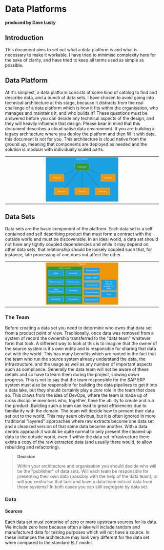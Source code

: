 # Data Platforms

**produced by Dave Lusty**

## Introduction

This document aims to set out what a data platform is and what is necessary to make it workable. I have tried to minimise complexity here for the sake of clarity, and have tried to keep all terms used as simple as possible.

## Data Platform

At it's simplest, a data platform consists of some kind of catalog to find and describe data, and a bunch of data sets. I have chosen to avoid going into technical architecture at this stage, because it distracts from the real challenge of a data platform which is how it fits within the organisation, who manages and maintains it, and who builds it? These questions must be answered before you can decide any technical aspects of the design, and they will heavily influence that design. Please bear in mind that this document describes a cloud native data environment. If you are building a legacy architecture where you deploy the platform and then fill it with data, this document is not for you. This architecture is cloud native from the ground up, meaning that components are deployed as needed and the solution is modular with individually scaled parts.

<table>
<tr>
<td width="25%">&nbsp;</td>
<td width="50%"><img src="images/DataPlatformOverview.png" /></td>
<td width="25%">&nbsp;</td>
</tr>
</table>

## Data Sets

Data sets are the basic component of the platform. Each data set is a self contained and self describing product that must form a contract with the outside world and must be discoverable. In an ideal world, a data set should not have any tightly coupled dependencies and while it may depend on other data sets, that relationship should be loosely coupled such that, for instance, late processing of one does not affect the other.

<table>
<tr>
<td width="25%">&nbsp;</td>
<td width="50%"><img src="images/DataSet.png" /></td>
<td width="25%">&nbsp;</td>
</tr>
</table>

### The Team

Before creating a data set you need to determine who owns that data set from a product point of view. Traditionally, once data was removed from a system of record the ownership transferred to the "data team" whatever form that took. A different way to look at this is to imagine that the owner of the source system is it's own entity and is responsible for sharing that data out with the world. This has many benefits which are rooted in the fact that the team who run the source system already understand the data, the infrastructure, and the usage as well as any number of important aspects such as compliance. Generally the data team will not be aware of these details and so have to learn them during the project, slowing down progress. This is not to say that the team responsible for the SAP ERP system must also be responsible for building the data pipelines to get it into a data lake, but they should certainly play a core role in the team that does so. This draws from the idea of DevOps, where the team is made up of cross discipline members who, together, have the ability to create and run the product. Building such a team can lead to great efficiencies due to familiarity with the domain. 
The team will decide how to present their data set out to the world. This may seem obvious, but it is often ignored in more traditional "layered" approaches where raw extracts become one data set and a cleansed version of that same data become another. With a data centric approach it would be quite normal to only present the cleaned up data to the outside world, even if within the data set infrastructure there exists a copy of the raw extracted data (and usually there would, to allow rebuilding and refactoring).

> **Decision**
>
> Within your architecture and organisation you should decide who will be the "publisher" of data sets. Will each team be responsible for presenting their own data (possibly with the help of the data team), or will you centralise that task and have a data team extract data from those systems? In both cases you can still segregate by data set.

### Data

#### Sources

Each data set must comprise of zero or more upstream sources for its data. We include zero here because often a lake will include random and manufactured data for testing purposes which will not have a source. In these instances the architecture may look very different for the data set when compared to the standard ELT model.